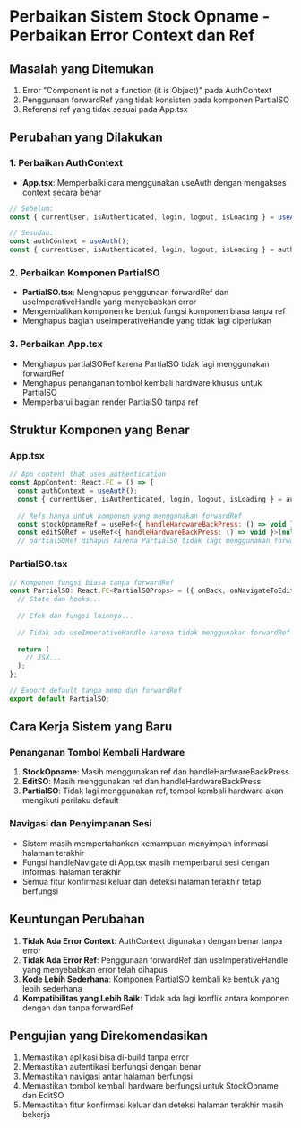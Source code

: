 # Perbaikan Sistem Stock Opname - Perbaikan Error Context dan Ref

## Masalah yang Ditemukan
1. Error "Component is not a function (it is Object)" pada AuthContext
2. Penggunaan forwardRef yang tidak konsisten pada komponen PartialSO
3. Referensi ref yang tidak sesuai pada App.tsx

## Perubahan yang Dilakukan

### 1. Perbaikan AuthContext
- **App.tsx**: Memperbaiki cara menggunakan useAuth dengan mengakses context secara benar
```javascript
// Sebelum:
const { currentUser, isAuthenticated, login, logout, isLoading } = useAuth();

// Sesudah:
const authContext = useAuth();
const { currentUser, isAuthenticated, login, logout, isLoading } = authContext;
```

### 2. Perbaikan Komponen PartialSO
- **PartialSO.tsx**: Menghapus penggunaan forwardRef dan useImperativeHandle yang menyebabkan error
- Mengembalikan komponen ke bentuk fungsi komponen biasa tanpa ref
- Menghapus bagian useImperativeHandle yang tidak lagi diperlukan

### 3. Perbaikan App.tsx
- Menghapus partialSORef karena PartialSO tidak lagi menggunakan forwardRef
- Menghapus penanganan tombol kembali hardware khusus untuk PartialSO
- Memperbarui bagian render PartialSO tanpa ref

## Struktur Komponen yang Benar

### App.tsx
```javascript
// App content that uses authentication
const AppContent: React.FC = () => {
  const authContext = useAuth();
  const { currentUser, isAuthenticated, login, logout, isLoading } = authContext;
  
  // Refs hanya untuk komponen yang menggunakan forwardRef
  const stockOpnameRef = useRef<{ handleHardwareBackPress: () => void }>(null);
  const editSORef = useRef<{ handleHardwareBackPress: () => void }>(null);
  // partialSORef dihapus karena PartialSO tidak lagi menggunakan forwardRef
```

### PartialSO.tsx
```javascript
// Komponen fungsi biasa tanpa forwardRef
const PartialSO: React.FC<PartialSOProps> = ({ onBack, onNavigateToEditSO }) => {
  // State dan hooks...
  
  // Efek dan fungsi lainnya...
  
  // Tidak ada useImperativeHandle karena tidak menggunakan forwardRef
  
  return (
    // JSX...
  );
};

// Export default tanpa memo dan forwardRef
export default PartialSO;
```

## Cara Kerja Sistem yang Baru

### Penanganan Tombol Kembali Hardware
1. **StockOpname**: Masih menggunakan ref dan handleHardwareBackPress
2. **EditSO**: Masih menggunakan ref dan handleHardwareBackPress
3. **PartialSO**: Tidak lagi menggunakan ref, tombol kembali hardware akan mengikuti perilaku default

### Navigasi dan Penyimpanan Sesi
- Sistem masih mempertahankan kemampuan menyimpan informasi halaman terakhir
- Fungsi handleNavigate di App.tsx masih memperbarui sesi dengan informasi halaman terakhir
- Semua fitur konfirmasi keluar dan deteksi halaman terakhir tetap berfungsi

## Keuntungan Perubahan
1. **Tidak Ada Error Context**: AuthContext digunakan dengan benar tanpa error
2. **Tidak Ada Error Ref**: Penggunaan forwardRef dan useImperativeHandle yang menyebabkan error telah dihapus
3. **Kode Lebih Sederhana**: Komponen PartialSO kembali ke bentuk yang lebih sederhana
4. **Kompatibilitas yang Lebih Baik**: Tidak ada lagi konflik antara komponen dengan dan tanpa forwardRef

## Pengujian yang Direkomendasikan
1. Memastikan aplikasi bisa di-build tanpa error
2. Memastikan autentikasi berfungsi dengan benar
3. Memastikan navigasi antar halaman berfungsi
4. Memastikan tombol kembali hardware berfungsi untuk StockOpname dan EditSO
5. Memastikan fitur konfirmasi keluar dan deteksi halaman terakhir masih bekerja